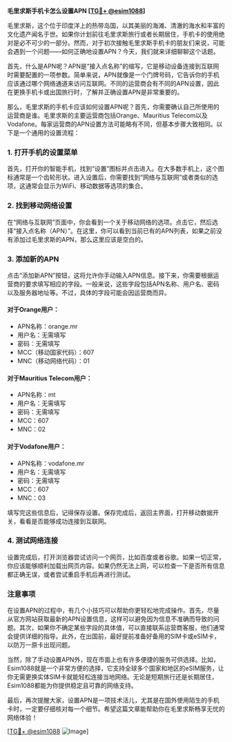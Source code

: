 **毛里求斯手机卡怎么设置APN [[TG💪+ @esim1088](https://t.me/s/esim1088)]**

毛里求斯，这个位于印度洋上的热带岛国，以其美丽的海滩、清澈的海水和丰富的文化遗产闻名于世。如果你计划前往毛里求斯旅行或者长期居住，手机卡的使用绝对是必不可少的一部分。然而，对于初次接触毛里求斯手机卡的朋友们来说，可能会遇到一个问题——如何正确地设置APN？今天，我们就来详细聊聊这个话题。

首先，什么是APN呢？APN是“接入点名称”的缩写，它是移动设备连接到互联网时需要配置的一项参数。简单来说，APN就像是一个门牌号码，它告诉你的手机应该通过哪个网络通道来访问互联网。不同的运营商会有不同的APN设置，因此在更换手机卡或出国旅行时，了解并正确设置APN是非常重要的。

那么，毛里求斯的手机卡应该如何设置APN呢？首先，你需要确认自己所使用的运营商是谁。毛里求斯的主要运营商包括Orange、Mauritius Telecom以及Vodafone。每家运营商的APN设置方法可能略有不同，但基本步骤大致相同。以下是一个通用的设置流程：

### 1. 打开手机的设置菜单
首先，打开你的智能手机，找到“设置”图标并点击进入。在大多数手机上，这个图标通常是一个齿轮形状。进入设置后，你需要找到“网络与互联网”或者类似的选项，这通常会显示为WiFi、移动数据等选项的集合。

### 2. 找到移动网络设置
在“网络与互联网”页面中，你会看到一个关于移动网络的选项。点击它，然后选择“接入点名称（APN）”。在这里，你可以看到当前已有的APN列表，如果之前没有添加过毛里求斯的APN，那么这里应该是空白的。

### 3. 添加新的APN
点击“添加新APN”按钮，这将允许你手动输入APN信息。接下来，你需要根据运营商的要求填写相应的字段。一般来说，这些字段包括APN名称、用户名、密码以及服务器地址等。不过，具体的字段可能会因运营商而异。

#### 对于Orange用户：
- APN名称：orange.mr
- 用户名：无需填写
- 密码：无需填写
- MCC（移动国家代码）：607
- MNC（移动网络代码）：01

#### 对于Mauritius Telecom用户：
- APN名称：mt
- 用户名：无需填写
- 密码：无需填写
- MCC：607
- MNC：02

#### 对于Vodafone用户：
- APN名称：vodafone.mr
- 用户名：无需填写
- 密码：无需填写
- MCC：607
- MNC：03

填写完这些信息后，记得保存设置。保存完成后，返回主界面，打开移动数据开关，看看是否能够成功连接到互联网。

### 4. 测试网络连接
设置完成后，打开浏览器尝试访问一个网页，比如百度或者谷歌。如果一切正常，你应该能够顺利加载出网页内容。如果仍然无法上网，可以检查一下是否所有信息都正确无误，或者尝试重启手机后再进行测试。

### 注意事项
在设置APN的过程中，有几个小技巧可以帮助你更轻松地完成操作。首先，尽量从官方网站获取最新的APN设置信息，这样可以避免因为信息不准确而导致的问题。其次，如果你不确定某些字段的具体值，可以直接联系运营商客服，他们通常会提供详细的指导。此外，在出国前，最好提前准备好备用的SIM卡或eSIM卡，以防万一原卡出现问题。

当然，除了手动设置APN外，现在市面上也有许多便捷的服务可供选择。比如，Esim1088就是一个非常方便的选择，它支持全球多个国家和地区的eSIM服务，让你无需更换实体SIM卡就能轻松连接当地网络。无论是短期旅行还是长期居住，Esim1088都能为你提供稳定且可靠的网络支持。

最后，再次提醒大家，设置APN是一项技术活儿，尤其是在国外使用陌生的手机卡时，一定要仔细核对每一个细节。希望这篇文章能帮助你在毛里求斯畅享无忧的网络体验！

[[TG💪+ @esim1088](https://t.me/s/esim1088) ![Image](https://i.postimg.cc/4NQfJmqS/Snipaste-2025-05-13-00-14-12.png)]